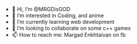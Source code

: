 - 👋 Hi, I’m @MRGDisGOD
- 👀 I’m interested in Coding, and anime
- 🌱 I’m currently learning web development
- 💞️ I’m looking to collaborate on some c++ games
- 📫 How to reach me: Margad Enkhtaivan on fb

<!---
MRGDisGOD/MRGDisGOD is a ✨ special ✨ repository because its `README.md` (this file) appears on your GitHub profile.
You can click the Preview link to take a look at your changes.
--->
